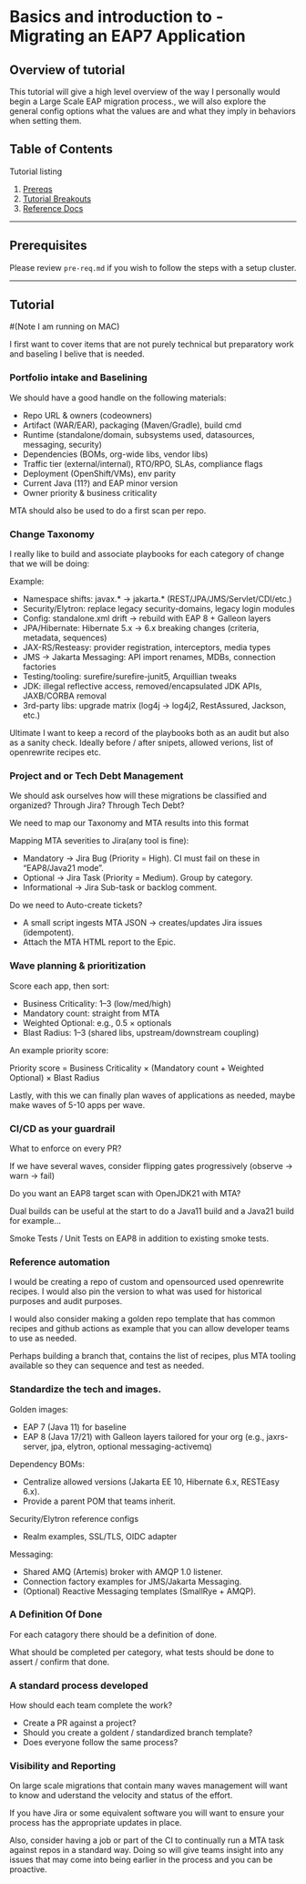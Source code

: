# Basics and introduction to - Migrating an EAP7 Application

## Overview of tutorial

This tutorial will give a high level overview of the way I personally would begin a Large Scale EAP migration process., we will also explore the general config options what the values are and what they imply in behaviors when setting them.

## Table of Contents

Tutorial listing

1. [Prereqs](#prerequisites)
2. [Tutorial Breakouts](#tutorials)
3. [Reference Docs](#reference-docs)

---

## Prerequisites

Please review `pre-req.md` if you wish to follow the steps with a setup cluster.

---

## Tutorial

#(Note I am running on MAC)

I first want to cover items that are not purely technical but preparatory work and baseling I belive that is needed.

### Portfolio intake and Baselining

We should have a good handle on the following materials:

- Repo URL & owners (codeowners)
- Artifact (WAR/EAR), packaging (Maven/Gradle), build cmd
- Runtime (standalone/domain, subsystems used, datasources, messaging, security)
- Dependencies (BOMs, org-wide libs, vendor libs)
- Traffic tier (external/internal), RTO/RPO, SLAs, compliance flags
- Deployment (OpenShift/VMs), env parity
- Current Java (11?) and EAP minor version
- Owner priority & business criticality

MTA should also be used to do a first scan per repo.

### Change Taxonomy

I really like to build and associate playbooks for each category of change that we will be doing:

Example:

- Namespace shifts: javax.* → jakarta.* (REST/JPA/JMS/Servlet/CDI/etc.)
- Security/Elytron: replace legacy security-domains, legacy login modules
- Config: standalone.xml drift → rebuild with EAP 8 + Galleon layers
- JPA/Hibernate: Hibernate 5.x → 6.x breaking changes (criteria, metadata, sequences)
- JAX-RS/Resteasy: provider registration, interceptors, media types
- JMS → Jakarta Messaging: API import renames, MDBs, connection factories
- Testing/tooling: surefire/surefire-junit5, Arquillian tweaks
- JDK: illegal reflective access, removed/encapsulated JDK APIs, JAXB/CORBA removal
- 3rd-party libs: upgrade matrix (log4j → log4j2, RestAssured, Jackson, etc.)

Ultimate I want to keep a record of the playbooks both as an audit but also as a sanity check.  Ideally before / after snipets, allowed verions, list of openrewrite recipes etc.

### Project and or Tech Debt Management

We should ask ourselves how will these migrations be classified and organized?  Through Jira?  Through Tech Debt?

We need to map our Taxonomy and MTA results into this format

Mapping MTA severities to Jira(any tool is fine):

- Mandatory → Jira Bug (Priority = High). CI must fail on these in “EAP8/Java21 mode”.
- Optional → Jira Task (Priority = Medium). Group by category.
- Informational → Jira Sub-task or backlog comment.

Do we need to Auto-create tickets?

- A small script ingests MTA JSON → creates/updates Jira issues (idempotent).
- Attach the MTA HTML report to the Epic.


### Wave planning & prioritization

Score each app, then sort:

- Business Criticality: 1–3 (low/med/high)
- Mandatory count: straight from MTA
- Weighted Optional: e.g., 0.5 × optionals
- Blast Radius: 1–3 (shared libs, upstream/downstream coupling)

An example priority score:

Priority score = Business Criticality × (Mandatory count + Weighted Optional) × Blast Radius

Lastly, with this we can finally plan waves of applications as needed, maybe make waves of 5-10 apps per wave.

### CI/CD as your guardrail

What to enforce on every PR?

If we have several waves, consider flipping gates progressively (observe -> warn -> fail)

Do you want an EAP8 target scan with OpenJDK21 with MTA?

Dual builds can be useful at the start to do a Java11 build and a Java21 build for example...

Smoke Tests / Unit Tests on EAP8 in addition to existing smoke tests.

### Reference automation

I would be creating a repo of custom and opensourced used openrewrite recipes.  I would also pin the version to what was used for historical purposes and audit purposes.

I would also consider making a golden repo template that has common recipes and github actions as example that you can allow developer teams to use as needed.

Perhaps building a branch that, contains the list of recipes, plus MTA tooling available so they can sequence and test as needed.

### Standardize the tech and images.

Golden images:

- EAP 7 (Java 11) for baseline
- EAP 8 (Java 17/21) with Galleon layers tailored for your org (e.g., jaxrs-server, jpa, elytron, optional messaging-activemq)

Dependency BOMs:

- Centralize allowed versions (Jakarta EE 10, Hibernate 6.x, RESTEasy 6.x).
- Provide a parent POM that teams inherit.

Security/Elytron reference configs

- Realm examples, SSL/TLS, OIDC adapter

Messaging:

- Shared AMQ (Artemis) broker with AMQP 1.0 listener.
- Connection factory examples for JMS/Jakarta Messaging.
- (Optional) Reactive Messaging templates (SmallRye + AMQP).


### A Definition Of Done

For each catagory there should be a definition of done.

What should be completed per category, what tests should be done to assert / confirm that done.

### A standard process developed

How should each team complete the work?

- Create a PR against a project?
- Should you create a goldent / standardized branch template?
- Does everyone follow the same process?

### Visibility and Reporting

On large scale migrations that contain many waves management will want to know and uderstand the velocity and status of the effort.

If you have Jira or some equivalent software you will want to ensure your process has the appropriate updates in place.

Also, consider having a job or part of the CI to continually run a MTA task against repos in a standard way.  Doing so will give teams insight into any issues that may come into being earlier in the process and you can be proactive.